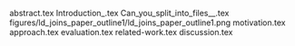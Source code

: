 abstract.tex
Introduction_.tex
Can_you_split_into_files__.tex
figures/ld_joins_paper_outline1/ld_joins_paper_outline1.png
motivation.tex
approach.tex
evaluation.tex
related-work.tex
discussion.tex